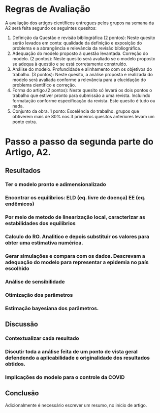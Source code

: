 # Regras de Avaliação

A avaliação dos artigos científicos entregues pelos grupos na semana da A2 será feita segundo os seguintes quesitos:

1. Definição da Questão e revisão bibliográfica (2 pontos): Neste quesito serão levados em conta: qualidade da definição 
e exposição do problema e a abrangência e relevância da revisão bibliográfica.
2. Adequação do modelo proposto à questão levantada. Correção do modelo. (2 pontos): 
Neste quesito será avaliado se o modelo proposto se adequa à questão e se está corretamente construído.
3. Análise do modelo. Profundidade e alinhamento com os objetivos do trabalho. (3 pontos): Neste quesito, a análise 
proposta e realizada do modelo será avaliada conforme a relevância para a elucidação do problema científico e correção.
4. Forma do artigo.(2 pontos):
Neste quesito só levará os dois pontos o trabalho que estiver pronto para submissão a uma revista. 
Incluindo formatação conforme especificação da revista. Este quesito é tudo ou nada.
5. Conjunto da obra. 1 ponto: Excelência do trabalho. grupos que obtiverem mais de 80% nos 3 primeiros quesitos anteriores levam um ponto extra.

# Passo a passo da segunda parte do Artigo, A2.
## Resultados
### Ter o modelo pronto e adimensionalizado
### Encontrar os equilíbrios: ELD (eq. livre de doença) EE (eq. endêmicos)
### Por meio de metodo de linearização local, caracterizar as estabilidades dos equilíbrios
### Calculo do RO. Analitico e depois substituir os valores para obter uma estimativa numérica.
### Gerar simulações e compara com os dados. Descrevam a adequação do modelo para representar a epidemia no país escolhido
### Análise de sensibilidade
### Otimização dos parâmetros
### Estimação bayesiana dos parâmetros.
## Discussão
### Contextualizar cada resultado
### Discutir toda a análise feita de um ponto de vista geral defendendo a aplicabilidade e originalidade dos resultados obtidos. 
### Implicações do modelo para o controle da COVID
## Conclusão

Adicionalmente é necessário escrever um resumo, no início de artigo.
